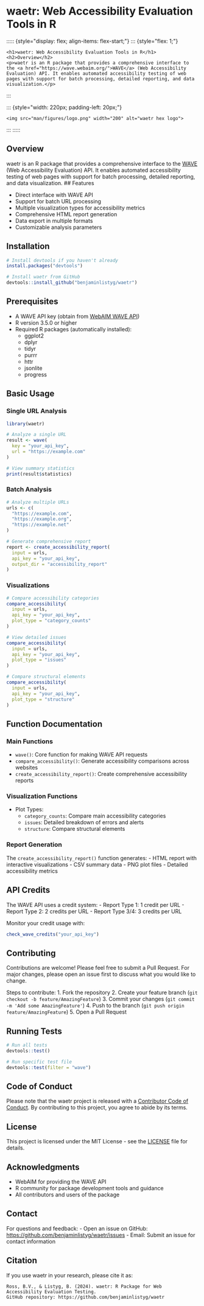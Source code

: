 # waetr: Web Accessibility Evaluation Tools in R

::::: {style="display: flex; align-items: flex-start;"}
::: {style="flex: 1;"}
```         
<h1>waetr: Web Accessibility Evaluation Tools in R</h1>
<h2>Overview</h2>
<p>waetr is an R package that provides a comprehensive interface to the <a href="https://wave.webaim.org/">WAVE</a> (Web Accessibility Evaluation) API. It enables automated accessibility testing of web pages with support for batch processing, detailed reporting, and data visualization.</p>
```
:::

::: {style="width: 220px; padding-left: 20px;"}
```         
<img src="man/figures/logo.png" width="200" alt="waetr hex logo">
```
:::
:::::

## Overview

waetr is an R package that provides a comprehensive interface to the [WAVE](https://wave.webaim.org/) (Web Accessibility Evaluation) API. It enables automated accessibility testing of web pages with support for batch processing, detailed reporting, and data visualization. \## Features

-   Direct interface with WAVE API
-   Support for batch URL processing
-   Multiple visualization types for accessibility metrics
-   Comprehensive HTML report generation
-   Data export in multiple formats
-   Customizable analysis parameters

## Installation

``` r
# Install devtools if you haven't already
install.packages("devtools")

# Install waetr from GitHub
devtools::install_github("benjaminlistyg/waetr")
```

## Prerequisites

-   A WAVE API key (obtain from [WebAIM WAVE API](https://wave.webaim.org/api/))
-   R version 3.5.0 or higher
-   Required R packages (automatically installed):
    -   ggplot2
    -   dplyr
    -   tidyr
    -   purrr
    -   httr
    -   jsonlite
    -   progress

## Basic Usage

### Single URL Analysis

``` r
library(waetr)

# Analyze a single URL
result <- wave(
  key = "your_api_key",
  url = "https://example.com"
)

# View summary statistics
print(result$statistics)
```

### Batch Analysis

``` r
# Analyze multiple URLs
urls <- c(
  "https://example.com",
  "https://example.org",
  "https://example.net"
)

# Generate comprehensive report
report <- create_accessibility_report(
  input = urls,
  api_key = "your_api_key",
  output_dir = "accessibility_report"
)
```

### Visualizations

``` r
# Compare accessibility categories
compare_accessibility(
  input = urls,
  api_key = "your_api_key",
  plot_type = "category_counts"
)

# View detailed issues
compare_accessibility(
  input = urls,
  api_key = "your_api_key",
  plot_type = "issues"
)

# Compare structural elements
compare_accessibility(
  input = urls,
  api_key = "your_api_key",
  plot_type = "structure"
)
```

## Function Documentation

### Main Functions

-   `wave()`: Core function for making WAVE API requests
-   `compare_accessibility()`: Generate accessibility comparisons across websites
-   `create_accessibility_report()`: Create comprehensive accessibility reports

### Visualization Functions

-   Plot Types:
    -   `category_counts`: Compare main accessibility categories
    -   `issues`: Detailed breakdown of errors and alerts
    -   `structure`: Compare structural elements

### Report Generation

The `create_accessibility_report()` function generates: - HTML report with interactive visualizations - CSV summary data - PNG plot files - Detailed accessibility metrics

## API Credits

The WAVE API uses a credit system: - Report Type 1: 1 credit per URL - Report Type 2: 2 credits per URL - Report Type 3/4: 3 credits per URL

Monitor your credit usage with:

``` r
check_wave_credits("your_api_key")
```

## Contributing

Contributions are welcome! Please feel free to submit a Pull Request. For major changes, please open an issue first to discuss what you would like to change.

Steps to contribute: 1. Fork the repository 2. Create your feature branch (`git checkout -b feature/AmazingFeature`) 3. Commit your changes (`git commit -m 'Add some AmazingFeature'`) 4. Push to the branch (`git push origin feature/AmazingFeature`) 5. Open a Pull Request

## Running Tests

``` r
# Run all tests
devtools::test()

# Run specific test file
devtools::test(filter = "wave")
```

## Code of Conduct

Please note that the waetr project is released with a [Contributor Code of Conduct](CODE_OF_CONDUCT.md). By contributing to this project, you agree to abide by its terms.

## License

This project is licensed under the MIT License - see the [LICENSE](LICENSE) file for details.

## Acknowledgments

-   WebAIM for providing the WAVE API
-   R community for package development tools and guidance
-   All contributors and users of the package

## Contact

For questions and feedback: - Open an issue on GitHub: <https://github.com/benjaminlistyg/waetr/issues> - Email: Submit an issue for contact information

## Citation

If you use waetr in your research, please cite it as:

```         
Ross, B.V., & Listyg, B. (2024). waetr: R Package for Web Accessibility Evaluation Testing. 
GitHub repository: https://github.com/benjaminlistyg/waetr
```
